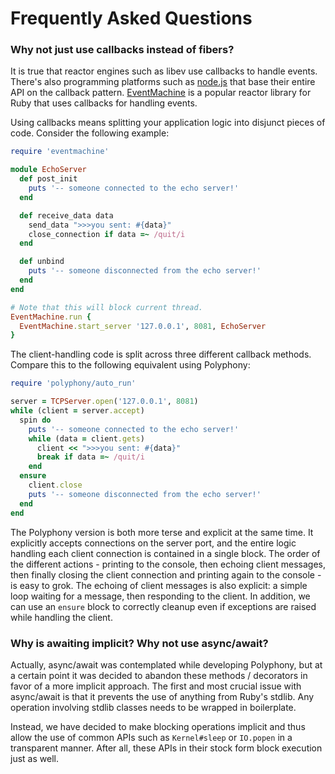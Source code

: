 # Frequently Asked Questions

### Why not just use callbacks instead of fibers?

It is true that reactor engines such as libev use callbacks to handle events.
There's also programming platforms such as [node.js](https://nodejs.org/) that
base their entire API on the callback pattern.
[EventMachine](https://www.rubydoc.info/gems/eventmachine/1.2.7) is a popular
reactor library for Ruby that uses callbacks for handling events.

Using callbacks means splitting your application logic into disjunct pieces of 
code. Consider the following example:

```ruby
require 'eventmachine'

module EchoServer
  def post_init
    puts '-- someone connected to the echo server!'
  end

  def receive_data data
    send_data ">>>you sent: #{data}"
    close_connection if data =~ /quit/i
  end

  def unbind
    puts '-- someone disconnected from the echo server!'
  end
end

# Note that this will block current thread.
EventMachine.run {
  EventMachine.start_server '127.0.0.1', 8081, EchoServer
}
```

The client-handling code is split across three different callback methods.
Compare this to the following equivalent using Polyphony:

```ruby
require 'polyphony/auto_run'

server = TCPServer.open('127.0.0.1', 8081)
while (client = server.accept)
  spin do
    puts '-- someone connected to the echo server!'
    while (data = client.gets)
      client << ">>>you sent: #{data}"
      break if data =~ /quit/i
    end
  ensure
    client.close
    puts '-- someone disconnected from the echo server!'
  end
end
```

The Polyphony version is both more terse and explicit at the same time. It
explicitly accepts connections on the server port, and the entire logic handling
each client connection is contained in a single block. The order of the
different actions - printing to the console, then echoing client messages, then
finally closing the client connection and printing again to the console - is
easy to grok. The echoing of client messages is also explicit: a simple loop
waiting for a message, then responding to the client. In addition, we can use
an `ensure` block to correctly cleanup even if exceptions are raised while
handling the client.

### Why is awaiting implicit? Why not use async/await?

Actually, async/await was contemplated while developing Polyphony, but at a
certain point it was decided to abandon these methods / decorators in favor of
a more implicit approach. The first and most crucial issue with async/await is
that it prevents the use of anything from Ruby's stdlib. Any operation involving
stdlib classes needs to be wrapped in boilerplate.

Instead, we have decided to make blocking operations implicit and thus allow the
use of common APIs such as `Kernel#sleep` or `IO.popen` in a transparent manner.
After all, these APIs in their stock form block execution just as well.

